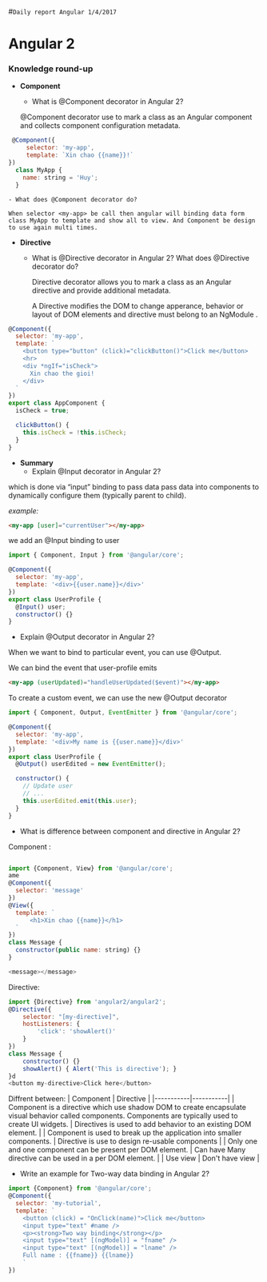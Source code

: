 #`Daily report Angular 1/4/2017`


# Angular 2

### Knowledge round-up

- **Component**
	- What is @Component decorator in Angular 2? 

	@Component decorator use to mark a class as an Angular component and collects component configuration metadata. 

```javascript
 @Component({
	 selector: 'my-app', 
	 template: `Xin chao {{name}}!`
})
  class MyApp {
    name: string = 'Huy';
  }
```
	- What does @Component decorator do?

	When selector <my-app> be call then angular will binding data form class MyApp to template and show all to view. And Component be design to use again multi times.
	

- **Directive**

  - What is @Directive decorator in Angular 2? What does @Directive decorator do?
	
	Directive decorator allows you to mark a class as an Angular directive and provide additional metadata.

	A Directive modifies the DOM to change apperance, behavior or layout of DOM elements and directive must belong to an NgModule .

```javascript
@Component({
  selector: 'my-app',
  template: `
    <button type="button" (click)="clickButton()">Click me</button>
    <hr>
    <div *ngIf="isCheck">
      Xin chao the gioi!
    </div>
  `
})
export class AppComponent {
  isCheck = true;

  clickButton() {
    this.isCheck = !this.isCheck;
  }
}
```
		
- **Summary**
  - Explain @Input decorator in Angular 2?

which is done via “input” binding to pass data pass data into components to dynamically configure them (typically parent to child).

*example:*
```html
<my-app [user]="currentUser"></my-app>
```
we add an @Input binding to user
```javascript
import { Component, Input } from '@angular/core';

@Component({
  selector: 'my-app',
  template: '<div>{{user.name}}</div>'
})
export class UserProfile {
  @Input() user;
  constructor() {}
}

```

  - Explain @Output decorator in Angular 2?

When we want to bind to particular event, you can use @Output.

We can bind the event that user-profile emits

```html
<my-app (userUpdated)="handleUserUpdated($event)"></my-app>
```
To create a custom event, we can use the new @Output decorator
```javascript
import { Component, Output, EventEmitter } from '@angular/core';

@Component({
  selector: 'my-app',
  template: '<div>My name is {{user.name}}</div>'
})
export class UserProfile {
  @Output() userEdited = new EventEmitter();

  constructor() {
    // Update user
    // ...
    this.userEdited.emit(this.user);
  }
}

```
  - What is difference between component and directive in Angular 2?

Component : 
```javascript

import {Component, View} from '@angular/core';
ame
@Component({
  selector: 'message'
})
@View({
  template: `
      <h1>Xin chao {{name}}</h1>
  `
})
class Message {
  constructor(public name: string) {}
}

<message></message>
```
Directive:
```javascript
import {Directive} from 'angular2/angular2';
@Directive({
    selector: "[my-directive]",
    hostListeners: {
        'click': 'showAlert()'
    }
})
class Message {
    constructor() {}
    showAlert() { Alert('This is directive'); }
}d
<button my-directive>Click here</button>
```
Diffrent between:
| Component | Directive |
|-----------|-----------|
| Component is a directive which use shadow DOM to create encapsulate visual behavior called components.  Components are typically used to create UI widgets. | Directives is used to add behavior to an existing DOM element.  |
| Component is used to break up the application into smaller components. | Directive is use to design re-usable components |
| Only one and one component can be present per DOM element. | Can have Many directive can be used in a per DOM element. |
| Use view | Don't have view |




  - Write an example for Two-way data binding in Angular 2?

```javascript
import {Component} from '@angular/core';
@Component({
  selector: 'my-tutorial',
  template: `
    <button (click) = "OnClick(name)">Click me</button>
    <input type="text" #name />
    <p><strong>Two way binding</strong></p>
    <input type="text" [(ngModel)] = "fname" />
    <input type="text" [(ngModel)] = "lname" />
    Full name : {{fname}} {{lname}}
    `
})
```

